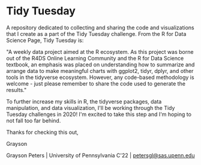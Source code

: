 # Tidy Tuesday

A repository dedicated to collecting and sharing the code and visualizations that I create as a part of the Tidy Tuesday challenge. From the R for Data Science Page, Tidy Tuesday is: 

"A weekly data project aimed at the R ecosystem. As this project was borne out of the R4DS Online Learning Community and the R for Data Science textbook, an emphasis was placed on understanding how to summarize and arrange data to make meaningful charts with ggplot2, tidyr, dplyr, and other tools in the tidyverse ecosystem. However, any code-based methodology is welcome - just please remember to share the code used to generate the results."

To further increase my skills in R, the tidyverse packages, data manipulation, and data visualization, I'll be working through the Tidy Tuesday challenges in 2020! I'm excited to take this step and I'm hoping to not fall too far behind. 


Thanks for checking this out, 

Grayson

Grayson Peters | 
University of Pennsylvania C'22 | 
petersgl@sas.upenn.edu
